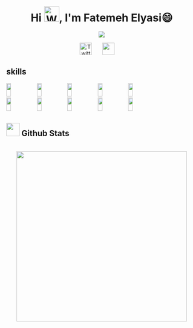 <h1 align="center"> 
  Hi
  <img src="https://raw.githubusercontent.com/Rishabh2804/Rishabh2804/master/Resources/wave.gif" 
         alt="Waving hand animated gif"         
         width="40"/>,
   I'm <b>Fatemeh Elyasi😄</b>
</h1> 


<p align="center">
  <!-- Typing SVG by DenverCoder1 - https://github.com/DenverCoder1/readme-typing-svg -->
  <a href="https://github.com/DenverCoder1/readme-typing-svg">
    <img src="https://readme-typing-svg.demolab.com/?lines=i'm+junior+android+developer;i'm+currently+learning+Android+;Always%20learning%20new%20things&font=Fira%20Code&center=true&width=440&height=45&color=f75c7e&vCenter=true&pause=1000&size=22" /></a>
</p
  
<!-- Social icons section -->
<p align="center">
  <a href="https://twitter.com/ftmeey"><img width="32px" alt="Twitter" title="Twitter" src="https://i.imgur.com/OXZM1L6.png"/></a>
  &#8287;&#8287;&#8287;&#8287;&#8287;
  <a href="https://discord.gg/fateme#8202" alt="Discord" title="Dev Pro Tips Discord Server"><img width="32px" src="https://i.imgur.com/OViZO8J.png"/></a>
  &#8287;&#8287;&#8287;&#8287;&#8287;
</p>
</div>

<!-- Skills icons section -->
## skills
  <div style="width:95%;">
    <img style="width:16%;height:35px" src="https://img.shields.io/badge/android-%23323330.svg?style=for-the-badge&logo=android&logoColor=%23F7DF1E"/>
    <img style="width:16%;height:35px" src="https://img.shields.io/badge/kotlin-%23E34F26.svg?style=for-the-badge&logo=kotlin&logoColor=white"/>
    <img style="width:16%;height:35px" src="https://img.shields.io/badge/cplusplus-%231572B6.svg?style=for-the-badge&logo=cplusplus&logoColor=white"/>
    <img style="width:16%;height:35px" src="https://img.shields.io/badge/figma-%23563D7C.svg?style=for-the-badge&logo=figma&logoColor=white"/>
    <img style="width:16%;height:35px" src="https://img.shields.io/badge/firebase-hotpink.svg?style=for-the-badge&logo=firebase&logoColor=white"/>
    <img style="width:16%;height:35px" src="https://img.shields.io/badge/flutter-6DA55F?style=for-the-badge&logo=flutter&logoColor=white"/>
    <img style="width:16%;height:35px" src="https://img.shields.io/badge/Postman-FF6C37?style=for-the-badge&logo=postman&logoColor=white"/>
    <img style="width:16%;height:35px" src="https://img.shields.io/badge/git-%234ea94b.svg?style=for-the-badge&logo=git&logoColor=white"/>
    <img style="width:16%;height:35px" src="https://img.shields.io/badge/illustrator-%23404d59.svg?style=for-the-badge&logo=illustrator&logoColor=%2361DAFB"/>
    <img style="width:16%;height:35px" src="https://img.shields.io/badge/dart-6DA55F?style=for-the-badge&logo=dart&logoColor=white"/>
  </div>


## <img src="https://media.giphy.com/media/iY8CRBdQXODJSCERIr/giphy.gif" width="35"><b> Github Stats </b>
<br>
<div align="center">

<a href="https://github.com/0xabdulkhalid/">
  <img src="https://github-readme-stats.vercel.app/api?username=FatemehElyasi&include_all_commits=true&count_private=true&show_icons=true&line_height=20&title_color=7A7ADB&icon_color=2234AE&text_color=D3D3D3&bg_color=0,000000,130F40" width="450"/>

</a>
</div>
<br>

